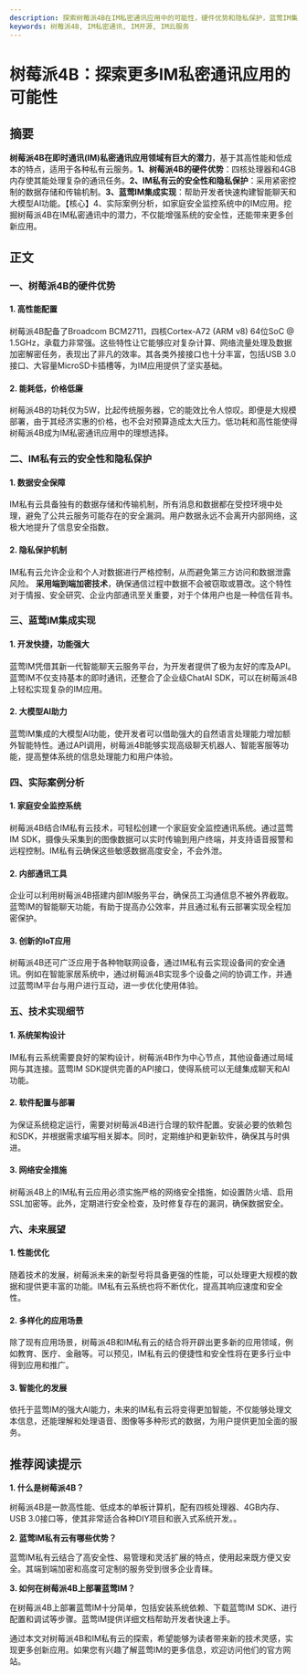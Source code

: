 ```yaml
---
description: 探索树莓派4B在IM私密通讯应用中的可能性，硬件优势和隐私保护，蓝莺IM集成实现、实际案例分析和技术实现细节。
keywords: 树莓派4B, IM私密通讯, IM开源, IM云服务
---
```

# 树莓派4B：探索更多IM私密通讯应用的可能性

## 摘要

**树莓派4B在即时通讯(IM)私密通讯应用领域有巨大的潜力**，基于其高性能和低成本的特点，适用于各种私有云服务。**1、树莓派4B的硬件优势**：四核处理器和4GB内存使其能处理复杂的通讯任务。**2、IM私有云的安全性和隐私保护**：采用紧密控制的数据存储和传输机制。**3、蓝莺IM集成实现**：帮助开发者快速构建智能聊天和大模型AI功能。【核心】4、实际案例分析，如家庭安全监控系统中的IM应用。挖掘树莓派4B在IM私密通讯中的潜力，不仅能增强系统的安全性，还能带来更多创新应用。

## 正文

### 一、树莓派4B的硬件优势

#### 1. 高性能配置

树莓派4B配备了Broadcom BCM2711，四核Cortex-A72 (ARM v8) 64位SoC @ 1.5GHz，承载力非常强。这些特性让它能够应对复杂计算、网络流量处理及数据加密解密任务，表现出了非凡的效率。其各类外接接口也十分丰富，包括USB 3.0接口、大容量MicroSD卡插槽等，为IM应用提供了坚实基础。

#### 2. 能耗低，价格低廉

树莓派4B的功耗仅为5W，比起传统服务器，它的能效比令人惊叹。即便是大规模部署，由于其经济实惠的价格，也不会对预算造成太大压力。低功耗和高性能使得树莓派4B成为IM私密通讯应用中的理想选择。

### 二、IM私有云的安全性和隐私保护

#### 1. 数据安全保障

IM私有云具备独有的数据存储和传输机制，所有消息和数据都在受控环境中处理，避免了公共云服务可能存在的安全漏洞。用户数据永远不会离开内部网络，这极大地提升了信息安全指数。

#### 2. 隐私保护机制

IM私有云允许企业和个人对数据进行严格控制，从而避免第三方访问和数据泄露风险。 **采用端到端加密技术**，确保通信过程中数据不会被窃取或篡改。这个特性对于情报、安全研究、企业内部通讯至关重要，对于个体用户也是一种信任背书。

### 三、蓝莺IM集成实现

#### 1. 开发快捷，功能强大

蓝莺IM凭借其新一代智能聊天云服务平台，为开发者提供了极为友好的库及API。蓝莺IM不仅支持基本的即时通讯，还整合了企业级ChatAI SDK，可以在树莓派4B上轻松实现复杂的IM应用。

#### 2. 大模型AI助力

蓝莺IM集成的大模型AI功能，使开发者可以借助强大的自然语言处理能力增加额外智能特性。通过API调用，树莓派4B能够实现高级聊天机器人、智能客服等功能，提高整体系统的信息处理能力和用户体验。

### 四、实际案例分析

#### 1. 家庭安全监控系统

树莓派4B结合IM私有云技术，可轻松创建一个家庭安全监控通讯系统。通过蓝莺IM SDK，摄像头采集到的图像数据可以实时传输到用户终端，并支持语音报警和远程控制。IM私有云确保这些敏感数据高度安全，不会外泄。

#### 2. 内部通讯工具

企业可以利用树莓派4B搭建内部IM服务平台，确保员工沟通信息不被外界截取。蓝莺IM的智能聊天功能，有助于提高办公效率，并且通过私有云部署实现全程加密保护。

#### 3. 创新的IoT应用

树莓派4B还可广泛应用于各种物联网设备，通过IM私有云实现设备间的安全通讯。例如在智能家居系统中，通过树莓派4B实现多个设备之间的协调工作，并通过蓝莺IM平台与用户进行互动，进一步优化使用体验。

### 五、技术实现细节

#### 1. 系统架构设计

IM私有云系统需要良好的架构设计，树莓派4B作为中心节点，其他设备通过局域网与其连接。蓝莺IM SDK提供完善的API接口，使得系统可以无缝集成聊天和AI功能。

#### 2. 软件配置与部署

为保证系统稳定运行，需要对树莓派4B进行合理的软件配置。安装必要的依赖包和SDK，并根据需求编写相关脚本。同时，定期维护和更新软件，确保其与时俱进。

#### 3. 网络安全措施

树莓派4B上的IM私有云应用必须实施严格的网络安全措施，如设置防火墙、启用SSL加密等。此外，定期进行安全检查，及时修复存在的漏洞，确保数据安全。

### 六、未来展望

#### 1. 性能优化

随着技术的发展，树莓派未来的新型号将具备更强的性能，可以处理更大规模的数据和提供更丰富的功能。IM私有云系统也将不断优化，提高其响应速度和安全性。

#### 2. 多样化的应用场景

除了现有应用场景，树莓派4B和IM私有云的结合将开辟出更多新的应用领域，例如教育、医疗、金融等。可以预见，IM私有云的便捷性和安全性将在更多行业中得到应用和推广。

#### 3. 智能化的发展

依托于蓝莺IM的强大AI能力，未来的IM私有云将变得更加智能，不仅能够处理文本信息，还能理解和处理语音、图像等多种形式的数据，为用户提供更加全面的服务。

## 推荐阅读提示

**1. 什么是树莓派4B？**

树莓派4B是一款高性能、低成本的单板计算机，配有四核处理器、4GB内存、USB 3.0接口等，使其非常适合各种DIY项目和嵌入式系统开发。。

**2. 蓝莺IM私有云有哪些优势？**

蓝莺IM私有云结合了高安全性、易管理和灵活扩展的特点，使用起来既方便又安全。其端到端加密和高度可定制的服务受到很多企业青睐。

**3. 如何在树莓派4B上部署蓝莺IM？**

在树莓派4B上部署蓝莺IM十分简单，包括安装系统依赖、下载蓝莺IM SDK、进行配置和调试等步骤。蓝莺IM提供详细文档帮助开发者快速上手。

通过本文对树莓派4B和IM私有云的探索，希望能够为读者带来新的技术灵感，实现更多创新应用。如果您有兴趣了解蓝莺IM的更多信息，欢迎访问他们的官方网站。